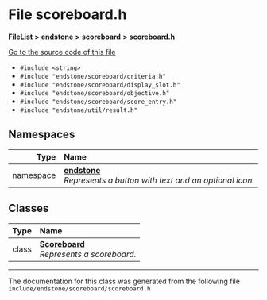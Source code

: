 

# File scoreboard.h



[**FileList**](files.md) **>** [**endstone**](dir_6cf277b678674f97c7a2b6b3b2447b33.md) **>** [**scoreboard**](dir_19c52f9ea81a2cf7449c80dcee80d6f0.md) **>** [**scoreboard.h**](scoreboard_8h.md)

[Go to the source code of this file](scoreboard_8h_source.md)



* `#include <string>`
* `#include "endstone/scoreboard/criteria.h"`
* `#include "endstone/scoreboard/display_slot.h"`
* `#include "endstone/scoreboard/objective.h"`
* `#include "endstone/scoreboard/score_entry.h"`
* `#include "endstone/util/result.h"`













## Namespaces

| Type | Name |
| ---: | :--- |
| namespace | [**endstone**](namespaceendstone.md) <br>_Represents a button with text and an optional icon._  |


## Classes

| Type | Name |
| ---: | :--- |
| class | [**Scoreboard**](classendstone_1_1Scoreboard.md) <br>_Represents a scoreboard._  |



















































------------------------------
The documentation for this class was generated from the following file `include/endstone/scoreboard/scoreboard.h`

